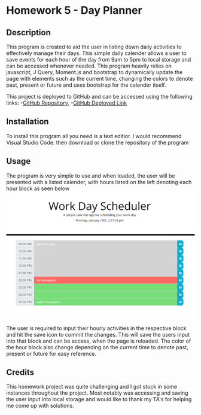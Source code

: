 # Homework 5 - Day Planner

## Description

This program is created to aid the user in listing down daily activities to effectively manage their days. This simple daily calender allows a user to save events for each hour of the day from 9am to 5pm to local storage and can be accessed whenever needed. This program heavily relies on javascript, J Query, Moment.js and bootstrap to dynamically update the page with elements such as the current time, changing the colors to denote past, present or future and uses bootstrap for the calender itself.

This project is deployed to GitHub and can be accessed using the following links:
    -[GitHub Repository](https://github.com/cn-kp/homework5-day-scheduler),
    -[GitHub Deployed Link](https://cn-kp.github.io/Day-Planner/)

## Installation

To install this program all you need is a text editior. I would recommend Visual Studio Code. then download or clone the repository of the program

## Usage

The program is very simple to use and when loaded, the user will be presented with a listed calender, with hours listed on the left denoting each hour block as seen below
![home page day planner](./assets/webpage.png)

The user is required to input their hourly activities in the respective block and hit the save icon to commit the changes. This will save the users input into that block and can be access, when the page is reloaded. The color of the hour block also change depending on the current time to denote past, present or future for easy reference. 

## Credits

This homework project was quite challenging and I got stuck in some instances throughout the project.
Most notably was accessing and saving the user input into local storage and would like to thank my TA's for helping me come up with solutions.
